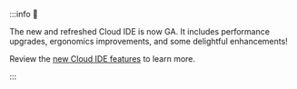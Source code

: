 :::info 📌

The new and refreshed Cloud IDE is now GA. It includes performance upgrades, ergonomics improvements, and some delightful enhancements!

Review the [new Cloud IDE features](/docs/get-started/dbt-cloud-features#ide-features) to learn more.

:::
